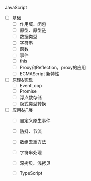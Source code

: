 JavaScript

- [ ] 基础
  - [ ] 作用域、闭包
  - [ ] 原型、原型链
  - [ ] 数据类型
  - [ ] 字符串
  - [ ] 函数
  - [ ] 事件
  - [ ] this
  - [ ] Proxy和Reflection，proxy的应用
  - [ ] ECMAScript 新特性
- [ ] 原理&实现
  - [ ] EventLoop
  - [ ] Promise
  - [ ] 浮点数存储
  - [ ] 隐式类型转换
- [ ] 应用&扩展
  - [ ] 自定义原生事件
  - [ ] 防抖、节流
  - [ ] 数组去重方法
  - [ ] 字符串处理
  - [ ] 深拷贝、浅拷贝
  - [ ] TypeScript

